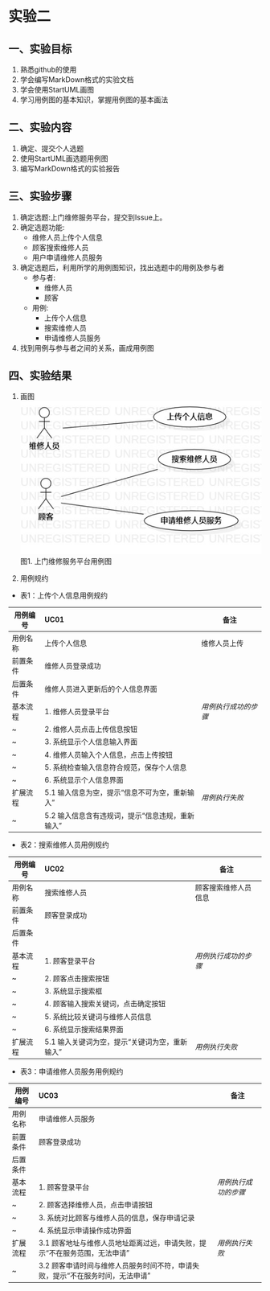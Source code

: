 # 实验二

## 一、实验目标

1. 熟悉github的使用
2. 学会编写MarkDown格式的实验文档
3. 学会使用StartUML画图
4. 学习用例图的基本知识，掌握用例图的基本画法

## 二、实验内容

1. 确定、提交个人选题
2. 使用StartUML画选题用例图
3. 编写MarkDown格式的实验报告

## 三、实验步骤

1. 确定选题:上门维修服务平台，提交到Issue上。
2. 确定选题功能:  
    + 维修人员上传个人信息  
    + 顾客搜索维修人员  
    + 用户申请维修人员服务  
3. 确定选题后，利用所学的用例图知识，找出选题中的用例及参与者  
    + 参与者:
        + 维修人员  
        + 顾客  
    + 用例:  
        + 上传个人信息  
        + 搜索维修人员
        + 申请维修人员服务
4. 找到用例与参与者之间的关系，画成用例图

## 四、实验结果
1. 画图  
![用例图](./model2.jpg)  
图1. 上门维修服务平台用例图

2. 用例规约

+ 表1：上传个人信息用例规约  

用例编号  | UC01 | 备注  
-|:-|-  
用例名称  | 上传个人信息  |   维修人员上传
前置条件  | 维修人员登录成功   |    
后置条件  | 维修人员进入更新后的个人信息界面     |    
基本流程  | 1. 维修人员登录平台  |*用例执行成功的步骤*    
~| 2. 维修人员点击上传信息按钮  |   
~| 3. 系统显示个人信息输入界面   |   
~| 4. 维修人员输入个人信息，点击上传按钮   |   
~| 5. 系统检查输入信息符合规范，保存个人信息  |  
~| 6. 系统显示个人信息界面  |  
扩展流程  | 5.1 输入信息为空，提示“信息不可为空，重新输入”    |*用例执行失败*  
~| 5.2 输入信息含有违规词，提示“信息违规，重新输入”   |

+ 表2：搜索维修人员用例规约  

用例编号  | UC02 | 备注  
-|:-|-  
用例名称  | 搜索维修人员  |   顾客搜索维修人员信息
前置条件  | 顾客登录成功   |    
后置条件  |      |    
基本流程  | 1. 顾客登录平台  |*用例执行成功的步骤*    
~| 2. 顾客点击搜索按钮  |   
~| 3. 系统显示搜索框  |   
~| 4. 顾客输入搜索关键词，点击确定按钮   |   
~| 5. 系统比较关键词与维修人员信息  |  
~| 6. 系统显示搜索结果界面  |  
扩展流程  | 5.1 输入关键词为空，提示“关键词为空，重新输入”   |*用例执行失败*

+ 表3：申请维修人员服务用例规约  

用例编号  | UC03 | 备注  
-|:-|-  
用例名称  | 申请维修人员服务  |   
前置条件  | 顾客登录成功   |    
后置条件  |      |    
基本流程  | 1. 顾客登录平台  |*用例执行成功的步骤*    
~| 2. 顾客选择维修人员，点击申请按钮  |   
~| 3. 系统对比顾客与维修人员的信息，保存申请记录  |   
~| 4. 系统显示申请操作成功界面   |   
扩展流程  | 3.1 顾客地址与维修人员地址距离过远，申请失败，提示“不在服务范围，无法申请”  |*用例执行失败*
~| 3.2 顾客申请时间与维修人员服务时间不符，申请失败，提示“不在服务时间，无法申请” |